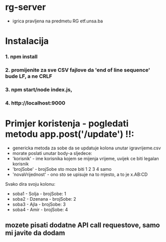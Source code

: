 # rg-server
- igrica pravljena na predmetu RG etf.unsa.ba

# Instalacija
### 1. npm install
### 2. promijenite za sve CSV fajlove da 'end of line sequence' bude LF, a ne CRLF 
### 3. npm start/node index.js, 
### 4. http://localhost:9000

# Primjer koristenja - pogledati metodu app.post('/update') !!:
- genericka metoda za sobe da se updatuje kolona unutar igravrijeme.csv
- morate poslati unutar body-a sljedece:
- 'korisnik' - ime korisnika kojem se mijenja vrijeme, uvijek ce biti legalan korisnik
- 'brojSobe' - brojSobe sto moze biti 1 2 3 4 samo
- 'novaVrijednost' - ono sto se upisuje na to mjesto, a to je x.AB:CD

Svako dira svoju kolonu:
- soba1 - Solja - brojSobe: 1
- soba2 - Dzenana - brojSobe: 2
- soba3 - Ajla - brojSobe: 3
- soba4 - Amir - brojSobe: 4

## mozete pisati dodatne API call requestove, samo mi javite da dodam
